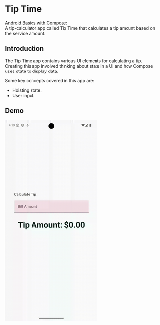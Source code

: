 Tip Time
=================================

[Android Basics with Compose](https://developer.android.com/courses/android-basics-compose/course):  
A tip-calculator app called Tip Time that calculates a tip amount based on the service amount.


Introduction
------------
The Tip Time app contains various UI elements for calculating a tip. 
Creating this app involved thinking about state in a UI and how Compose uses state to display data.  

Some key concepts covered in this app are:
* Hoisting state.
* User input.

Demo
---------------
<img src="img/Demo.gif" width="300" height="650" />
<!-- <img src="img/Screenshot.png" width="300" height="650" /> -->